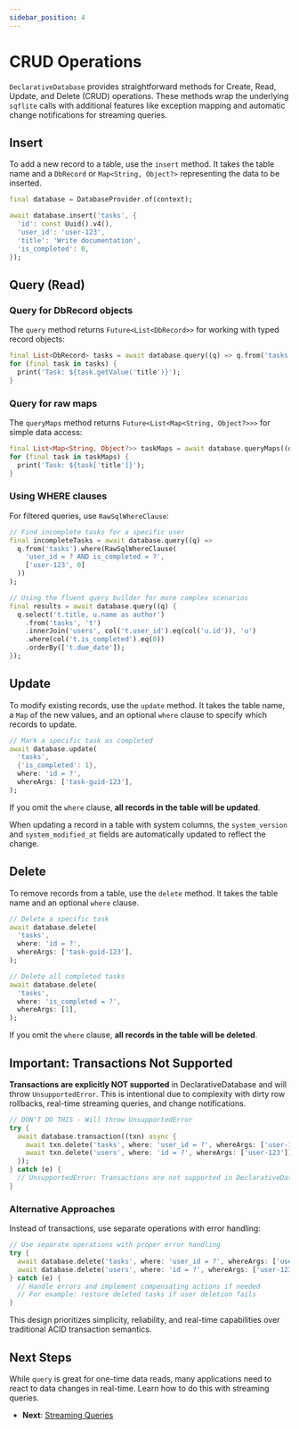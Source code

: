 ```yaml
---
sidebar_position: 4
---
```


# CRUD Operations

`DeclarativeDatabase` provides straightforward methods for Create, Read, Update, and Delete (CRUD) operations. These methods wrap the underlying `sqflite` calls with additional features like exception mapping and automatic change notifications for streaming queries.

## Insert

To add a new record to a table, use the `insert` method. It takes the table name and a `DbRecord` or `Map<String, Object?>` representing the data to be inserted.

```dart
final database = DatabaseProvider.of(context);

await database.insert('tasks', {
  'id': const Uuid().v4(),
  'user_id': 'user-123',
  'title': 'Write documentation',
  'is_completed': 0,
});
```

## Query (Read)

### Query for DbRecord objects

The `query` method returns `Future<List<DbRecord>>` for working with typed record objects:

```dart
final List<DbRecord> tasks = await database.query((q) => q.from('tasks'));
for (final task in tasks) {
  print('Task: ${task.getValue('title')}');
}
```

### Query for raw maps

The `queryMaps` method returns `Future<List<Map<String, Object?>>>` for simple data access:

```dart
final List<Map<String, Object?>> taskMaps = await database.queryMaps((q) => q.from('tasks'));
for (final task in taskMaps) {
  print('Task: ${task['title']}');
}
```

### Using WHERE clauses

For filtered queries, use `RawSqlWhereClause`:

```dart
// Find incomplete tasks for a specific user
final incompleteTasks = await database.query((q) => 
  q.from('tasks').where(RawSqlWhereClause(
    'user_id = ? AND is_completed = ?', 
    ['user-123', 0]
  ))
);

// Using the fluent query builder for more complex scenarios
final results = await database.query((q) {
  q.select('t.title, u.name as author')
    .from('tasks', 't')
    .innerJoin('users', col('t.user_id').eq(col('u.id')), 'u')
    .where(col('t.is_completed').eq(0))
    .orderBy(['t.due_date']);
});
```

## Update

To modify existing records, use the `update` method. It takes the table name, a `Map` of the new values, and an optional `where` clause to specify which records to update.

```dart
// Mark a specific task as completed
await database.update(
  'tasks',
  {'is_completed': 1},
  where: 'id = ?',
  whereArgs: ['task-guid-123'],
);
```

If you omit the `where` clause, **all records in the table will be updated**.

When updating a record in a table with system columns, the `system_version` and `system_modified_at` fields are automatically updated to reflect the change.

## Delete

To remove records from a table, use the `delete` method. It takes the table name and an optional `where` clause.

```dart
// Delete a specific task
await database.delete(
  'tasks',
  where: 'id = ?',
  whereArgs: ['task-guid-123'],
);

// Delete all completed tasks
await database.delete(
  'tasks',
  where: 'is_completed = ?',
  whereArgs: [1],
);
```

If you omit the `where` clause, **all records in the table will be deleted**.

## Important: Transactions Not Supported

**Transactions are explicitly NOT supported** in DeclarativeDatabase and will throw `UnsupportedError`. This is intentional due to complexity with dirty row rollbacks, real-time streaming queries, and change notifications.

```dart
// DON'T DO THIS - Will throw UnsupportedError
try {
  await database.transaction((txn) async {
    await txn.delete('tasks', where: 'user_id = ?', whereArgs: ['user-123']);
    await txn.delete('users', where: 'id = ?', whereArgs: ['user-123']);
  });
} catch (e) {
  // UnsupportedError: Transactions are not supported in DeclarativeDatabase...
}
```

### Alternative Approaches

Instead of transactions, use separate operations with error handling:

```dart
// Use separate operations with proper error handling
try {
  await database.delete('tasks', where: 'user_id = ?', whereArgs: ['user-123']);
  await database.delete('users', where: 'id = ?', whereArgs: ['user-123']);
} catch (e) {
  // Handle errors and implement compensating actions if needed
  // For example: restore deleted tasks if user deletion fails
}
```

This design prioritizes simplicity, reliability, and real-time capabilities over traditional ACID transaction semantics.

## Next Steps

While `query` is great for one-time data reads, many applications need to react to data changes in real-time. Learn how to do this with streaming queries.

- **Next**: [Streaming Queries](../core-library/streaming-queries.md)
